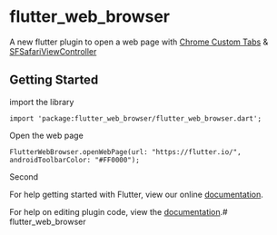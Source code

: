 # flutter_web_browser

A new flutter plugin to open a web page with [Chrome Custom Tabs](https://developer.chrome.com/multidevice/android/customtabs) & [SFSafariViewController](https://developer.apple.com/documentation/safariservices/sfsafariviewcontroller)

## Getting Started

import the library
```
import 'package:flutter_web_browser/flutter_web_browser.dart';
```

Open the web page
```
FlutterWebBrowser.openWebPage(url: "https://flutter.io/", androidToolbarColor: "#FF0000");
```
Second 


For help getting started with Flutter, view our online
[documentation](http://flutter.io/).

For help on editing plugin code, view the [documentation](https://flutter.io/platform-plugins/#edit-code).# flutter_web_browser

